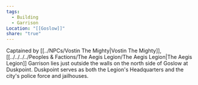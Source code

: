 ```yaml
---
tags:
  - Building
  - Garrison
Location: "[[Goslow]]"
share: "true"
---
```


Captained by [[../NPCs/Vostin The Mighty|Vostin The Mighty]], [[../../../../Peoples & Factions/The Aegis Legion/The Aegis Legion|The Aegis Legion]] Garrison lies just outside the walls on the north side of Goslow at Duskpoint. Duskpoint serves as both the Legion's Headquarters and the city's police force and jailhouses.